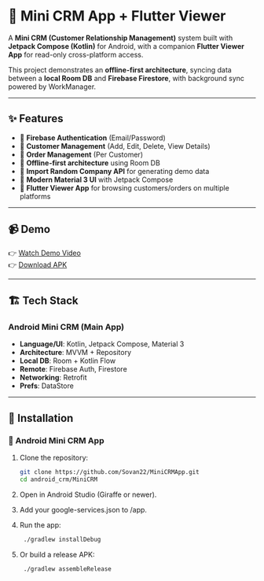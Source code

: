 # 📱 Mini CRM App + Flutter Viewer

A **Mini CRM (Customer Relationship Management)** system built with **Jetpack Compose (Kotlin)** for Android, with a companion **Flutter Viewer App** for read-only cross-platform access.  

This project demonstrates an **offline-first architecture**, syncing data between a **local Room DB** and **Firebase Firestore**, with background sync powered by WorkManager.

---

## ✨ Features
- 🔑 **Firebase Authentication** (Email/Password)
- 👥 **Customer Management** (Add, Edit, Delete, View Details)
- 🛒 **Order Management** (Per Customer)
- 🔄 **Offline-first architecture** using Room DB
- 📡 **Import Random Company API** for generating demo data
- 🎨 **Modern Material 3 UI** with Jetpack Compose
- 👀 **Flutter Viewer App** for browsing customers/orders on multiple platforms

---

## 📹 Demo
👉 [Watch Demo Video](https://your-demo-link.com)  
👉 [Download APK](https://your-apk-link.com)  

---

## 🏗️ Tech Stack

### Android Mini CRM (Main App)
- **Language/UI**: Kotlin, Jetpack Compose, Material 3
- **Architecture**: MVVM + Repository
- **Local DB**: Room + Kotlin Flow
- **Remote**: Firebase Auth, Firestore
- **Networking**: Retrofit
- **Prefs**: DataStore

---

## 🚀 Installation

### 🔹 Android Mini CRM App
1. Clone the repository:
   ```bash
   git clone https://github.com/Sovan22/MiniCRMApp.git
   cd android_crm/MiniCRM
   ```
2. Open in Android Studio (Giraffe or newer).

3. Add your google-services.json to /app.

4. Run the app:
   ```bash
    ./gradlew installDebug
   ```
5. Or build a release APK:
   ```bash
    ./gradlew assembleRelease
   ```
